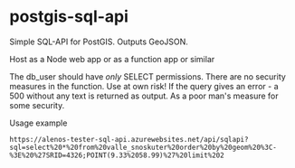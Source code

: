 # postgis-sql-api
Simple SQL-API for PostGIS. Outputs GeoJSON. 

Host as a Node web app or as a function app or similar

The db_user should have _only_ SELECT permissions. There are no security measures in the function. Use at own risk! If the query gives an error - a 500 without any text is returned as output. As a poor man's measure for some security. 

Usage example
```
https://alenos-tester-sql-api.azurewebsites.net/api/sqlapi?sql=select%20*%20from%20valle_snoskuter%20order%20by%20geom%20%3C-%3E%20%27SRID=4326;POINT(9.33%2058.99)%27%20limit%202

```